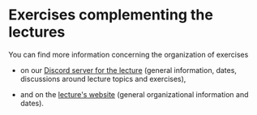 # Exercises complementing the lectures

You can find more information concerning the organization of exercises

- on our [Discord server for the lecture](https://db.cs.uni-tuebingen.de/discord)
    (general information, dates, discussions around lecture topics and exercises),

- and on the [lecture's website](https://db.cs.uni-tuebingen.de/teaching/ss24/db2)
    (general organizational information and dates).
